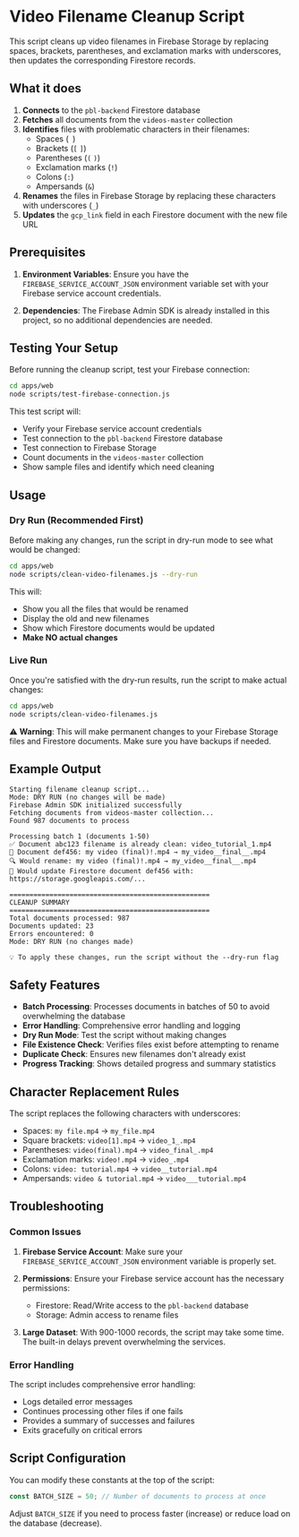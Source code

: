 # Video Filename Cleanup Script

This script cleans up video filenames in Firebase Storage by replacing spaces, brackets, parentheses, and exclamation marks with underscores, then updates the corresponding Firestore records.

## What it does

1. **Connects** to the `pbl-backend` Firestore database
2. **Fetches** all documents from the `videos-master` collection
3. **Identifies** files with problematic characters in their filenames:
   - Spaces (` `)
   - Brackets (`[` `]`)
   - Parentheses (`(` `)`)
   - Exclamation marks (`!`)
   - Colons (`:`)
   - Ampersands (`&`)
4. **Renames** the files in Firebase Storage by replacing these characters with underscores (`_`)
5. **Updates** the `gcp_link` field in each Firestore document with the new file URL

## Prerequisites

1. **Environment Variables**: Ensure you have the `FIREBASE_SERVICE_ACCOUNT_JSON` environment variable set with your Firebase service account credentials.

2. **Dependencies**: The Firebase Admin SDK is already installed in this project, so no additional dependencies are needed.

## Testing Your Setup

Before running the cleanup script, test your Firebase connection:

```bash
cd apps/web
node scripts/test-firebase-connection.js
```

This test script will:
- Verify your Firebase service account credentials
- Test connection to the `pbl-backend` Firestore database  
- Test connection to Firebase Storage
- Count documents in the `videos-master` collection
- Show sample files and identify which need cleaning

## Usage

### Dry Run (Recommended First)

Before making any changes, run the script in dry-run mode to see what would be changed:

```bash
cd apps/web
node scripts/clean-video-filenames.js --dry-run
```

This will:
- Show you all the files that would be renamed
- Display the old and new filenames
- Show which Firestore documents would be updated
- **Make NO actual changes**

### Live Run

Once you're satisfied with the dry-run results, run the script to make actual changes:

```bash
cd apps/web
node scripts/clean-video-filenames.js
```

⚠️ **Warning**: This will make permanent changes to your Firebase Storage files and Firestore documents. Make sure you have backups if needed.

## Example Output

```
Starting filename cleanup script...
Mode: DRY RUN (no changes will be made)
Firebase Admin SDK initialized successfully
Fetching documents from videos-master collection...
Found 987 documents to process

Processing batch 1 (documents 1-50)
✅ Document abc123 filename is already clean: video_tutorial_1.mp4
🔧 Document def456: my video (final)!.mp4 → my_video__final__.mp4
🔍 Would rename: my video (final)!.mp4 → my_video__final__.mp4
📝 Would update Firestore document def456 with: https://storage.googleapis.com/...

==================================================
CLEANUP SUMMARY
==================================================
Total documents processed: 987
Documents updated: 23
Errors encountered: 0
Mode: DRY RUN (no changes made)

💡 To apply these changes, run the script without the --dry-run flag
```

## Safety Features

- **Batch Processing**: Processes documents in batches of 50 to avoid overwhelming the database
- **Error Handling**: Comprehensive error handling and logging
- **Dry Run Mode**: Test the script without making changes
- **File Existence Check**: Verifies files exist before attempting to rename
- **Duplicate Check**: Ensures new filenames don't already exist
- **Progress Tracking**: Shows detailed progress and summary statistics

## Character Replacement Rules

The script replaces the following characters with underscores:
- Spaces: `my file.mp4` → `my_file.mp4`
- Square brackets: `video[1].mp4` → `video_1_.mp4`
- Parentheses: `video(final).mp4` → `video_final_.mp4`
- Exclamation marks: `video!.mp4` → `video_.mp4`
- Colons: `video: tutorial.mp4` → `video__tutorial.mp4`
- Ampersands: `video & tutorial.mp4` → `video___tutorial.mp4`

## Troubleshooting

### Common Issues

1. **Firebase Service Account**: Make sure your `FIREBASE_SERVICE_ACCOUNT_JSON` environment variable is properly set.

2. **Permissions**: Ensure your Firebase service account has the necessary permissions:
   - Firestore: Read/Write access to the `pbl-backend` database
   - Storage: Admin access to rename files

3. **Large Dataset**: With 900-1000 records, the script may take some time. The built-in delays prevent overwhelming the services.

### Error Handling

The script includes comprehensive error handling:
- Logs detailed error messages
- Continues processing other files if one fails
- Provides a summary of successes and failures
- Exits gracefully on critical errors

## Script Configuration

You can modify these constants at the top of the script:

```javascript
const BATCH_SIZE = 50; // Number of documents to process at once
```

Adjust `BATCH_SIZE` if you need to process faster (increase) or reduce load on the database (decrease). 